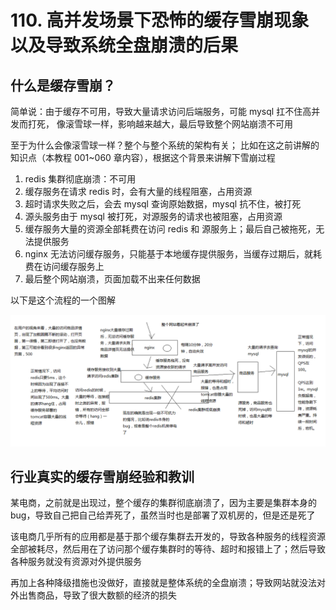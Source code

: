 # 110. 高并发场景下恐怖的缓存雪崩现象以及导致系统全盘崩溃的后果

## 什么是缓存雪崩？
简单说：由于缓存不可用，导致大量请求访问后端服务，可能 mysql 扛不住高并发而打死，
像滚雪球一样，影响越来越大，最后导致整个网站崩溃不可用

至于为什么会像滚雪球一样？整个与整个系统的架构有关；
比如在这之前讲解的知识点（本教程 001~060 章内容），根据这个背景来讲解下雪崩过程

1. redis 集群彻底崩溃：不可用
2. 缓存服务在请求 redis 时，会有大量的线程阻塞，占用资源
3. 超时请求失败之后，会去 mysql 查询原始数据，mysql 抗不住，被打死
4. 源头服务由于 mysql 被打死，对源服务的请求也被阻塞，占用资源
5. 缓存服务大量的资源全部耗费在访问 redis 和 源服务上；最后自己被拖死，无法提供服务
6. nginx 无法访问缓存服务，只能基于本地缓存提供服务，当缓存过期后，就耗费在访问缓存服务上
7. 最后整个网站崩溃，页面加载不出来任何数据

以下是这个流程的一个图解

![](assets/markdown-img-paste-20190618231112839.png)

## 行业真实的缓存雪崩经验和教训
某电商，之前就是出现过，整个缓存的集群彻底崩溃了，因为主要是集群本身的 bug，导致自己把自己给弄死了，虽然当时也是部署了双机房的，但是还是死了

该电商几乎所有的应用都是基于那个缓存集群去开发的，导致各种服务的线程资源全部被耗尽，然后用在了访问那个缓存集群时的等待、超时和报错上了；然后导致各种服务就没有资源对外提供服务

再加上各种降级措施也没做好，直接就是整体系统的全盘崩溃；导致网站就没法对外出售商品，导致了很大数额的经济的损失
